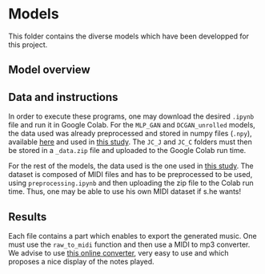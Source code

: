 # Models

This folder contains the diverse models which have been developped for this project.

## Model overview


## Data and instructions 
In order to execute these programs, one may download the desired `.ipynb` file and run it in Google Colab. For the `MLP_GAN` and `DCGAN_unrolled` models, the data used was already preprocessed and stored in numpy files (`.npy`), available [here](https://drive.google.com/file/d/1zyN4IEM8LbDHIMSwoiwB6wRSgFyz7MEH/view) and used in [this study](https://arxiv.org/pdf/1809.07575.pdf). The `JC_J` and `JC_C` folders must then be stored in a `_data.zip` file and uploaded to the Google Colab run time.

For the rest of the models, the data used is the one used in [this study](https://arxiv.org/pdf/1708.03535.pdf). The dataset is composed of MIDI files and has to be preprocessed to be used, using `preprocessing.ipynb` and then uploading the zip file to the Colab run time. Thus, one may be able to use his own MIDI dataset if s.he wants!

## Results

Each file contains a part which enables to export the generated music. One must use the `raw_to_midi` function and then use a MIDI to mp3 converter. We advise to use [this online converter](https://onlinesequencer.net/import), very easy to use and which proposes a nice display of the notes played.
